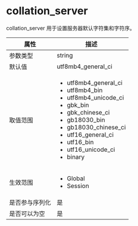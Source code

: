collation_server 
=====================================

collation_server 用于设置服务器默认字符集和字符序。


| **属性**  |                                                                                                                                                                                                                                                                                               **描述**                                                                                                                                                                                                                                                                                                |
|---------|-----------------------------------------------------------------------------------------------------------------------------------------------------------------------------------------------------------------------------------------------------------------------------------------------------------------------------------------------------------------------------------------------------------------------------------------------------------------------------------------------------------------------------------------------------------------------------------------------------|
| 参数类型    | string                                                                                                                                                                                                                                                                                                                                                                                                                                                                                                                                                                                              |
| 默认值     | utf8mb4_general_ci                                                                                                                                                                                                                                                                                                                                                                                                                                                                                                                                                                                  |
| 取值范围    | <ul><li>utf8mb4_general_ci</li><li>utf8mb4_bin</li><li>utf8mb4_unicode_ci</li><li>gbk_bin</li><li>gbk_chinese_ci</li><li>gb18030_bin</li><li>gb18030_chinese_ci</li><li>utf16_general_ci</li><li>utf16_bin</li><li>utf16_unicode_ci</li><li>binary</li></ul>    |
| 生效范围    | <ul><li>Global</li><li>Session</li></ul>                                                                                                                                                                                                                                                                                                                                                                                                                                                                                          |
| 是否参与序列化 | 是                                                                                                                                                                                                                                                                                                                                                                                                                                                                                                                                                                                                   |
| 是否可以为空  | 是                                                                                                                                                                                                                                                                                                                                                                                                                                                                                                                                                                                                   |


